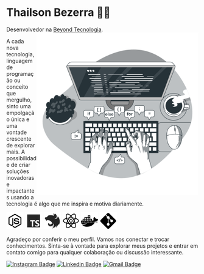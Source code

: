 # Thailson Bezerra   🤙🏼

Desenvolvedor na [Beyond Tecnologia](http://www.beyondtecnologia.com.br/).
<img align="right" src="./assets/coding-black-and-white.png" max-width="425px" width="425px" align="right">

A cada nova tecnologia, linguagem de programação ou conceito que mergulho, sinto uma empolgação única e uma vontade crescente de explorar mais. A possibilidade de criar soluções inovadoras e impactantes usando a tecnologia é algo que me inspira e motiva diariamente.

![Node Icon](./assets/icons8-node-js-45.png)
![Typescript Icon](./assets/icons8-typescript-45.png)
![Nest Icon](./assets/icons8-nestjs-45.png)
![React Icon](./assets/icons8-react-native-45.png)
![Docker Icon](./assets/icons8-docker-45.png)
![Git Icon](./assets/icons8-git-45.png)

Agradeço por conferir o meu perfil. Vamos nos conectar e trocar conhecimentos. Sinta-se à vontade para explorar meus projetos e entrar em contato comigo para qualquer colaboração ou discussão interessante.

[![Instagram Badge](https://img.shields.io/badge/@thailson.lima-252525?style=flat-square&labelColor=252525&logo=instagram&logoColor=white&link=https://www.instagram.com/thailson.lima)](https://www.instagram.com/thailson.lima) 
[![Linkedin Badge](https://img.shields.io/badge/Thailson%20Bezerra-252525?style=flat-square&labelColor=252525&logo=linkedin&logoColor=white&link=https://www.linkedin.com/in/thailsonbezerra/)](https://img.shields.io/badge/Thailson%20Bezerra-252525?style=flat-square&labelColor=252525&logo=linkedin&logoColor=white&link=https://www.linkedin.com/in/thailsonbezerra/) 
[![Gmail Badge](https://img.shields.io/badge/thailsonbezerra@outlook.com-252525?style=flat-square&labelColor=252525&logo=gmail&logoColor=white&link=mailto:thailsonbezerra@outlook.com)](mailto:thailsonbezerra@outlook.com)

